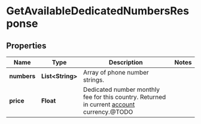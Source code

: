 
# GetAvailableDedicatedNumbersResponse

## Properties
Name | Type | Description | Notes
------------ | ------------- | ------------- | -------------
**numbers** | **List&lt;String&gt;** | Array of phone number strings. | 
**price** | **Float** | Dedicated number monthly fee for this country. Returned in current [account](/docs/api/account/) currency.@TODO | 



